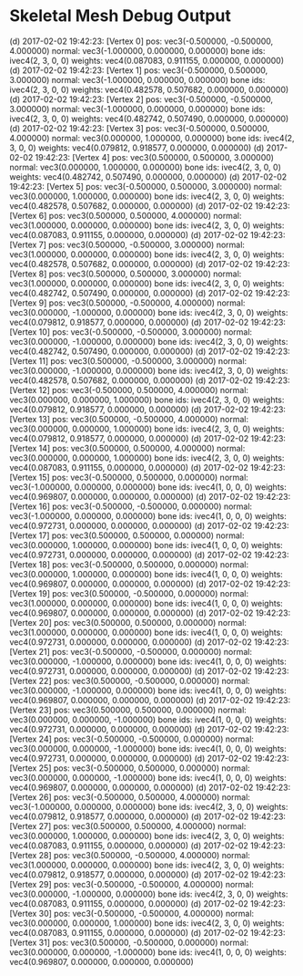 # Skeletal Mesh Debug Output
(d) 2017-02-02 19:42:23: [Vertex 0] pos: vec3(-0.500000, -0.500000, 4.000000) normal: vec3(-1.000000, 0.000000, 0.000000) bone ids: ivec4(2, 3, 0, 0) weights: vec4(0.087083, 0.911155, 0.000000, 0.000000)
(d) 2017-02-02 19:42:23: [Vertex 1] pos: vec3(-0.500000, 0.500000, 3.000000) normal: vec3(-1.000000, 0.000000, 0.000000) bone ids: ivec4(2, 3, 0, 0) weights: vec4(0.482578, 0.507682, 0.000000, 0.000000)
(d) 2017-02-02 19:42:23: [Vertex 2] pos: vec3(-0.500000, -0.500000, 3.000000) normal: vec3(-1.000000, 0.000000, 0.000000) bone ids: ivec4(2, 3, 0, 0) weights: vec4(0.482742, 0.507490, 0.000000, 0.000000)
(d) 2017-02-02 19:42:23: [Vertex 3] pos: vec3(-0.500000, 0.500000, 4.000000) normal: vec3(0.000000, 1.000000, 0.000000) bone ids: ivec4(2, 3, 0, 0) weights: vec4(0.079812, 0.918577, 0.000000, 0.000000)
(d) 2017-02-02 19:42:23: [Vertex 4] pos: vec3(0.500000, 0.500000, 3.000000) normal: vec3(0.000000, 1.000000, 0.000000) bone ids: ivec4(2, 3, 0, 0) weights: vec4(0.482742, 0.507490, 0.000000, 0.000000)
(d) 2017-02-02 19:42:23: [Vertex 5] pos: vec3(-0.500000, 0.500000, 3.000000) normal: vec3(0.000000, 1.000000, 0.000000) bone ids: ivec4(2, 3, 0, 0) weights: vec4(0.482578, 0.507682, 0.000000, 0.000000)
(d) 2017-02-02 19:42:23: [Vertex 6] pos: vec3(0.500000, 0.500000, 4.000000) normal: vec3(1.000000, 0.000000, 0.000000) bone ids: ivec4(2, 3, 0, 0) weights: vec4(0.087083, 0.911155, 0.000000, 0.000000)
(d) 2017-02-02 19:42:23: [Vertex 7] pos: vec3(0.500000, -0.500000, 3.000000) normal: vec3(1.000000, 0.000000, 0.000000) bone ids: ivec4(2, 3, 0, 0) weights: vec4(0.482578, 0.507682, 0.000000, 0.000000)
(d) 2017-02-02 19:42:23: [Vertex 8] pos: vec3(0.500000, 0.500000, 3.000000) normal: vec3(1.000000, 0.000000, 0.000000) bone ids: ivec4(2, 3, 0, 0) weights: vec4(0.482742, 0.507490, 0.000000, 0.000000)
(d) 2017-02-02 19:42:23: [Vertex 9] pos: vec3(0.500000, -0.500000, 4.000000) normal: vec3(0.000000, -1.000000, 0.000000) bone ids: ivec4(2, 3, 0, 0) weights: vec4(0.079812, 0.918577, 0.000000, 0.000000)
(d) 2017-02-02 19:42:23: [Vertex 10] pos: vec3(-0.500000, -0.500000, 3.000000) normal: vec3(0.000000, -1.000000, 0.000000) bone ids: ivec4(2, 3, 0, 0) weights: vec4(0.482742, 0.507490, 0.000000, 0.000000)
(d) 2017-02-02 19:42:23: [Vertex 11] pos: vec3(0.500000, -0.500000, 3.000000) normal: vec3(0.000000, -1.000000, 0.000000) bone ids: ivec4(2, 3, 0, 0) weights: vec4(0.482578, 0.507682, 0.000000, 0.000000)
(d) 2017-02-02 19:42:23: [Vertex 12] pos: vec3(-0.500000, 0.500000, 4.000000) normal: vec3(0.000000, 0.000000, 1.000000) bone ids: ivec4(2, 3, 0, 0) weights: vec4(0.079812, 0.918577, 0.000000, 0.000000)
(d) 2017-02-02 19:42:23: [Vertex 13] pos: vec3(0.500000, -0.500000, 4.000000) normal: vec3(0.000000, 0.000000, 1.000000) bone ids: ivec4(2, 3, 0, 0) weights: vec4(0.079812, 0.918577, 0.000000, 0.000000)
(d) 2017-02-02 19:42:23: [Vertex 14] pos: vec3(0.500000, 0.500000, 4.000000) normal: vec3(0.000000, 0.000000, 1.000000) bone ids: ivec4(2, 3, 0, 0) weights: vec4(0.087083, 0.911155, 0.000000, 0.000000)
(d) 2017-02-02 19:42:23: [Vertex 15] pos: vec3(-0.500000, 0.500000, 0.000000) normal: vec3(-1.000000, 0.000000, 0.000000) bone ids: ivec4(1, 0, 0, 0) weights: vec4(0.969807, 0.000000, 0.000000, 0.000000)
(d) 2017-02-02 19:42:23: [Vertex 16] pos: vec3(-0.500000, -0.500000, 0.000000) normal: vec3(-1.000000, 0.000000, 0.000000) bone ids: ivec4(1, 0, 0, 0) weights: vec4(0.972731, 0.000000, 0.000000, 0.000000)
(d) 2017-02-02 19:42:23: [Vertex 17] pos: vec3(0.500000, 0.500000, 0.000000) normal: vec3(0.000000, 1.000000, 0.000000) bone ids: ivec4(1, 0, 0, 0) weights: vec4(0.972731, 0.000000, 0.000000, 0.000000)
(d) 2017-02-02 19:42:23: [Vertex 18] pos: vec3(-0.500000, 0.500000, 0.000000) normal: vec3(0.000000, 1.000000, 0.000000) bone ids: ivec4(1, 0, 0, 0) weights: vec4(0.969807, 0.000000, 0.000000, 0.000000)
(d) 2017-02-02 19:42:23: [Vertex 19] pos: vec3(0.500000, -0.500000, 0.000000) normal: vec3(1.000000, 0.000000, 0.000000) bone ids: ivec4(1, 0, 0, 0) weights: vec4(0.969807, 0.000000, 0.000000, 0.000000)
(d) 2017-02-02 19:42:23: [Vertex 20] pos: vec3(0.500000, 0.500000, 0.000000) normal: vec3(1.000000, 0.000000, 0.000000) bone ids: ivec4(1, 0, 0, 0) weights: vec4(0.972731, 0.000000, 0.000000, 0.000000)
(d) 2017-02-02 19:42:23: [Vertex 21] pos: vec3(-0.500000, -0.500000, 0.000000) normal: vec3(0.000000, -1.000000, 0.000000) bone ids: ivec4(1, 0, 0, 0) weights: vec4(0.972731, 0.000000, 0.000000, 0.000000)
(d) 2017-02-02 19:42:23: [Vertex 22] pos: vec3(0.500000, -0.500000, 0.000000) normal: vec3(0.000000, -1.000000, 0.000000) bone ids: ivec4(1, 0, 0, 0) weights: vec4(0.969807, 0.000000, 0.000000, 0.000000)
(d) 2017-02-02 19:42:23: [Vertex 23] pos: vec3(0.500000, 0.500000, 0.000000) normal: vec3(0.000000, 0.000000, -1.000000) bone ids: ivec4(1, 0, 0, 0) weights: vec4(0.972731, 0.000000, 0.000000, 0.000000)
(d) 2017-02-02 19:42:23: [Vertex 24] pos: vec3(-0.500000, -0.500000, 0.000000) normal: vec3(0.000000, 0.000000, -1.000000) bone ids: ivec4(1, 0, 0, 0) weights: vec4(0.972731, 0.000000, 0.000000, 0.000000)
(d) 2017-02-02 19:42:23: [Vertex 25] pos: vec3(-0.500000, 0.500000, 0.000000) normal: vec3(0.000000, 0.000000, -1.000000) bone ids: ivec4(1, 0, 0, 0) weights: vec4(0.969807, 0.000000, 0.000000, 0.000000)
(d) 2017-02-02 19:42:23: [Vertex 26] pos: vec3(-0.500000, 0.500000, 4.000000) normal: vec3(-1.000000, 0.000000, 0.000000) bone ids: ivec4(2, 3, 0, 0) weights: vec4(0.079812, 0.918577, 0.000000, 0.000000)
(d) 2017-02-02 19:42:23: [Vertex 27] pos: vec3(0.500000, 0.500000, 4.000000) normal: vec3(0.000000, 1.000000, 0.000000) bone ids: ivec4(2, 3, 0, 0) weights: vec4(0.087083, 0.911155, 0.000000, 0.000000)
(d) 2017-02-02 19:42:23: [Vertex 28] pos: vec3(0.500000, -0.500000, 4.000000) normal: vec3(1.000000, 0.000000, 0.000000) bone ids: ivec4(2, 3, 0, 0) weights: vec4(0.079812, 0.918577, 0.000000, 0.000000)
(d) 2017-02-02 19:42:23: [Vertex 29] pos: vec3(-0.500000, -0.500000, 4.000000) normal: vec3(0.000000, -1.000000, 0.000000) bone ids: ivec4(2, 3, 0, 0) weights: vec4(0.087083, 0.911155, 0.000000, 0.000000)
(d) 2017-02-02 19:42:23: [Vertex 30] pos: vec3(-0.500000, -0.500000, 4.000000) normal: vec3(0.000000, 0.000000, 1.000000) bone ids: ivec4(2, 3, 0, 0) weights: vec4(0.087083, 0.911155, 0.000000, 0.000000)
(d) 2017-02-02 19:42:23: [Vertex 31] pos: vec3(0.500000, -0.500000, 0.000000) normal: vec3(0.000000, 0.000000, -1.000000) bone ids: ivec4(1, 0, 0, 0) weights: vec4(0.969807, 0.000000, 0.000000, 0.000000)
